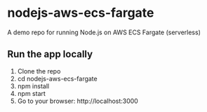 # nodejs-aws-ecs-fargate

A demo repo for running Node.js on AWS ECS Fargate (serverless)

## Run the app locally

1. Clone the repo
1. cd nodejs-aws-ecs-fargate
1. npm install
1. npm start
1. Go to your browser: http://localhost:3000
